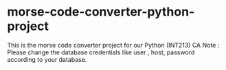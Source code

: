 # morse-code-converter-python-project
This is the morse code converter project for our Python (INT213) CA
Note : Please change the database credentials like user , host, password according to your database.
